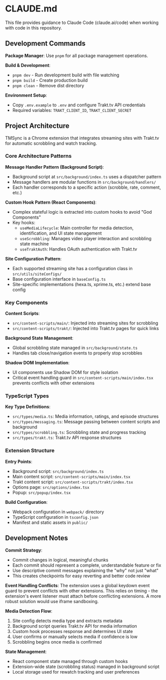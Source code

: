 # CLAUDE.md

This file provides guidance to Claude Code (claude.ai/code) when working with code in this repository.

## Development Commands

**Package Manager**: Use `pnpm` for all package management operations.

**Build & Development**:
- `pnpm dev` - Run development build with file watching
- `pnpm build` - Create production build
- `pnpm clean` - Remove dist directory

**Environment Setup**:
- Copy `.env.example` to `.env` and configure Trakt.tv API credentials
- Required variables: `TRAKT_CLIENT_ID`, `TRAKT_CLIENT_SECRET`

## Project Architecture

TMSync is a Chrome extension that integrates streaming sites with Trakt.tv for automatic scrobbling and watch tracking.

### Core Architecture Patterns

**Message Handler Pattern (Background Script)**:
- Background script at `src/background/index.ts` uses a dispatcher pattern
- Message handlers are modular functions in `src/background/handlers/`
- Each handler corresponds to a specific action (scrobble, rate, comment, etc.)

**Custom Hook Pattern (React Components)**:
- Complex stateful logic is extracted into custom hooks to avoid "God Components"
- Key hooks:
  - `useMediaLifecycle`: Main controller for media detection, identification, and UI state management
  - `useScrobbling`: Manages video player interaction and scrobbling state machine
  - `useTraktAuth`: Handles OAuth authentication with Trakt.tv

**Site Configuration Pattern**:
- Each supported streaming site has a configuration class in `src/utils/siteConfigs/`
- Base configuration interface in `baseConfig.ts`
- Site-specific implementations (hexa.ts, xprime.ts, etc.) extend base config

### Key Components

**Content Scripts**:
- `src/content-scripts/main/`: Injected into streaming sites for scrobbling
- `src/content-scripts/trakt/`: Injected into Trakt.tv pages for quick links

**Background State Management**:
- Global scrobbling state managed in `src/background/state.ts`
- Handles tab close/navigation events to properly stop scrobbles

**Shadow DOM Implementation**:
- UI components use Shadow DOM for style isolation
- Critical event handling guard in `src/content-scripts/main/index.tsx` prevents conflicts with other extensions

### TypeScript Types

**Key Type Definitions**:
- `src/types/media.ts`: Media information, ratings, and episode structures
- `src/types/messaging.ts`: Message passing between content scripts and background
- `src/types/scrobbling.ts`: Scrobbling state and progress tracking
- `src/types/trakt.ts`: Trakt.tv API response structures

### Extension Structure

**Entry Points**:
- Background script: `src/background/index.ts`
- Main content script: `src/content-scripts/main/index.tsx`
- Trakt content script: `src/content-scripts/trakt/index.tsx`
- Options page: `src/options/index.tsx`
- Popup: `src/popup/index.tsx`

**Build Configuration**:
- Webpack configuration in `webpack/` directory
- TypeScript configuration in `tsconfig.json`
- Manifest and static assets in `public/`

## Development Notes

**Commit Strategy**:
- Commit changes in logical, meaningful chunks
- Each commit should represent a complete, understandable feature or fix
- Use descriptive commit messages explaining the "why" not just "what"
- This creates checkpoints for easy reverting and better code review

**Event Handling Conflicts**:
The extension uses a global keydown event guard to prevent conflicts with other extensions. This relies on timing - the extension's event listener must attach before conflicting extensions. A more robust solution would use iframe sandboxing.

**Media Detection Flow**:
1. Site config detects media type and extracts metadata
2. Background script queries Trakt.tv API for media information
3. Custom hook processes response and determines UI state
4. User confirms or manually selects media if confidence is low
5. Scrobbling begins once media is confirmed

**State Management**:
- React component state managed through custom hooks
- Extension-wide state (scrobbling status) managed in background script
- Local storage used for rewatch tracking and user preferences